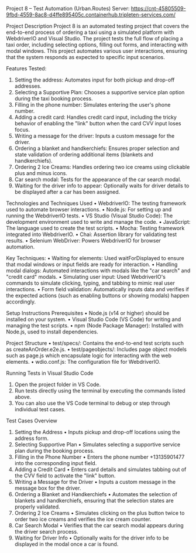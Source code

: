 Project 8 – Test Automation (Urban.Routes)
Server: https://cnt-45805509-9fbd-4559-8ac8-d4ffe895405c.containerhub.tripleten-services.com/

Project Description
Project 8 is an automated testing project that covers the end-to-end process of ordering a taxi using a simulated platform with WebdriverIO and Visual Studio. The project tests the full flow of placing a taxi order, including selecting options, filling out forms, and interacting with modal windows. This project automates various user interactions, ensuring that the system responds as expected to specific input scenarios.


Features Tested:
1.	Setting the address: Automates input for both pickup and drop-off addresses.
2.	Selecting a Supportive Plan: Chooses a supportive service plan option during the taxi booking process.
3.	Filling in the phone number: Simulates entering the user's phone number.
4.	Adding a credit card: Handles credit card input, including the tricky behavior of enabling the "link" button when the card CVV input loses focus.
5.	Writing a message for the driver: Inputs a custom message for the driver.
6.	Ordering a blanket and handkerchiefs: Ensures proper selection and state validation of ordering additional items (blankets and handkerchiefs).
7.	Ordering 2 Ice Creams: Handles ordering two ice creams using clickable plus and minus icons.
8.	Car search modal: Tests for the appearance of the car search modal.
9.	Waiting for the driver info to appear: Optionally waits for driver details to be displayed after a car has been assigned.


Technologies and Techniques Used
•	WebdriverIO: The testing framework used to automate browser interactions.
•	Node.js: For setting up and running the WebdriverIO tests.
•	VS Studio (Visual Studio Code): The development environment used to write and manage the code.
•	JavaScript: The language used to create the test scripts.
•	Mocha: Testing framework integrated into WebdriverIO.
•	Chai: Assertion library for validating test results.
•	Selenium WebDriver: Powers WebdriverIO for browser automation.


Key Techniques:
•	Waiting for elements: Used waitForDisplayed to ensure that modal windows or input fields are ready for interaction.
•	Handling modal dialogs: Automated interactions with modals like the "car search" and "credit card" modals.
•	Simulating user input: Used WebdriverIO's commands to simulate clicking, typing, and tabbing to mimic real user interactions.
•	Form field validation: Automatically inputs data and verifies if the expected actions (such as enabling buttons or showing modals) happen accordingly.


Setup Instructions
Prerequisites
•	Node.js (v14 or higher) should be installed on your system.
•	Visual Studio Code (VS Code) for writing and managing the test scripts.
•	npm (Node Package Manager): Installed with Node.js, used to install dependencies.

Project Structure
•	test/specs/: Contains the end-to-end test scripts such as createAnOrder.e2e.js.
•	test/pageobjects/: Includes page object models such as page.js which encapsulate logic for interacting with the web elements.
•	wdio.conf.js: The configuration file for WebdriverIO.

Running Tests in Visual Studio Code
1.	Open the project folder in VS Code.
2.	Run tests directly using the terminal by executing the commands listed above.
3.	You can also use the VS Code terminal to debug or step through individual test cases.

Test Cases Overview
1. Setting the Address
•	Inputs pickup and drop-off locations using the address form.
2. Selecting Supportive Plan
•	Simulates selecting a supportive service plan during the booking process.
3. Filling in the Phone Number
•	Enters the phone number +13135901477 into the corresponding input field.
4. Adding a Credit Card
•	Enters card details and simulates tabbing out of the CVV field to activate the "link" button.
5. Writing a Message for the Driver
•	Inputs a custom message in the message box for the driver.
6. Ordering a Blanket and Handkerchiefs
•	Automates the selection of blankets and handkerchiefs, ensuring that the selection states are properly validated.
7. Ordering 2 Ice Creams
•	Simulates clicking on the plus button twice to order two ice creams and verifies the ice cream counter.
8. Car Search Modal
•	Verifies that the car search modal appears during the driver search process.
9. Waiting for Driver Info
•	Optionally waits for the driver info to be displayed in the modal once a car is found.



